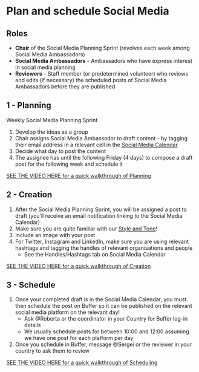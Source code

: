 # Plan and schedule Social Media

## Roles

* **Chair** of the Social Media Planning Sprint \(revolves each week among Social Media Ambassadors\)
* **Social Media Ambassadors** - Ambassadors who have express interest in social media planning
* **Reviewers** - Staff member \(or predetermined volunteer\) who reviews and edits \(if necessary\) the scheduled posts of Social Media Ambassadors before they are published

## 1 - Planning

Weekly Social Media Planning Sprint  

1. Develop the ideas as a group
2. Chair assigns Social Media Ambassador to draft content - by tagging their email address in a relevant cell in the [Social Media Calendar](https://docs.google.com/spreadsheets/d/18gOgQGzoTPuTrXjVWQpODwGYJmizTPD05vZii0XLl5k/edit#gid=562835470)
3. Decide what day to post the content
4. The assignee has until the following Friday \(4 days\) to compose a draft post for the following week and schedule it

[SEE THE VIDEO HERE for a quick walkthrough of Planning](https://www.loom.com/share/e2d5840bba34491fa036f47faa62b8b2)  


## 2 - Creation

1. After the Social Media Planning Sprint, you will be assigned a post to draft \(you’ll receive an email notification linking to the Social Media Calendar\)
2. Make sure you are quite familiar with our [Style and Tone](https://docs.google.com/document/d/1IviOUtq3XWzS-1zFIYLLsdLeGhjaSrParBqZA4K6AT0/edit#heading=h.r7smd8thm37r)!
3. Include an image with your post
4. For Twitter, Instagram and LinkedIn, make sure you are using relevant hashtags and tagging the handles of relevant organisations and people
   * See the Handles/Hashtags tab on Social Media Calendar

[SEE THE VIDEO HERE for a quick walkthrough of Creation](https://www.loom.com/share/34e2173092094f2c991d725a07be38b2)

## 3 - Schedule

1. Once your completed draft is in the Social Media Calendar, you must then schedule the post on Buffer so it can be published on the relevant social media platform on the relevant day!
   * Ask @Roberta or the coordinator in your Country for Buffer log-in details
   * We usually schedule posts for between 10:00 and 12:00 assuming we have one post for each platform per day
2. Once you schedule in Buffer, message @Sergei or the reviewer in your country to ask them to review

[SEE THE VIDEO HERE for a quick walkthrough of Scheduling](https://www.loom.com/share/1fa4180228c44c39aed21360f38663b2)

##  

